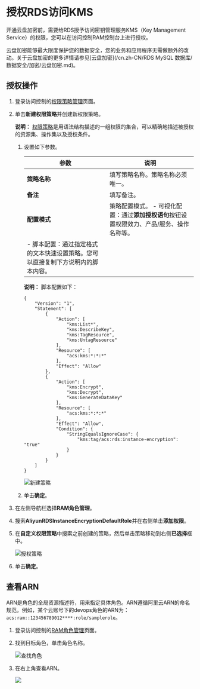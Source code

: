 # 授权RDS访问KMS

开通云盘加密前，需要给RDS授予访问密钥管理服务KMS（Key Management Service）的权限，您可以在访问控制RAM控制台上进行授权。

云盘加密能够最大限度保护您的数据安全，您的业务和应用程序无需做额外的改动。关于云盘加密的更多详情请参见[云盘加密](/cn.zh-CN/RDS MySQL 数据库/数据安全/加密/云盘加密.md)。

## 授权操作

1.  登录访问控制的[权限策略管理](https://ram.console.aliyun.com/policies)页面。

2.  单击**新建权限策略**并创建新权限策略。

    **说明：** [权限策略](https://help.aliyun.com/document_detail/28628.html)是用语法结构描述的一组权限的集合，可以精确地描述被授权的资源集、操作集以及授权条件。

    1.  设置如下参数。

        |参数|说明|
        |--|--|
        |**策略名称**|填写策略名称。策略名称必须唯一。|
        |**备注**|填写备注。|
        |**配置模式**|策略配置模式。         -   可视化配置：通过**添加授权语句**按钮设置权限效力、产品/服务、操作名称等。
        -   脚本配置：通过指定格式的文本快速设置策略。您可以直接复制下方说明内的脚本内容。 |

        **说明：** 脚本配置如下：

        ```
        {
            "Version": "1",
            "Statement": [
                {
                    "Action": [
                        "kms:List*",
                        "kms:DescribeKey",
                        "kms:TagResource",
                        "kms:UntagResource"
                    ],
                    "Resource": [
                        "acs:kms:*:*:*"
                    ],
                    "Effect": "Allow"
                },
                {
                    "Action": [
                        "kms:Encrypt",
                        "kms:Decrypt",
                        "kms:GenerateDataKey"
                    ],
                    "Resource": [
                        "acs:kms:*:*:*"
                    ],
                    "Effect": "Allow",
                    "Condition": {
                        "StringEqualsIgnoreCase": {
                            "kms:tag/acs:rds:instance-encryption": "true"
                        }
                    }
                }
            ]
        }
        ```

        ![新建策略](https://static-aliyun-doc.oss-cn-hangzhou.aliyuncs.com/assets/img/zh-CN/6323729951/p66333.png)

    2.  单击**确定**。

3.  在左侧导航栏选择**RAM角色管理**。

4.  搜索**AliyunRDSInstanceEncryptionDefaultRole**并在右侧单击**添加权限**。

5.  在**自定义权限策略**中搜索之前创建的策略，然后单击策略移动到右侧**已选择**框中。

    ![授权策略](https://static-aliyun-doc.oss-cn-hangzhou.aliyuncs.com/assets/img/zh-CN/6510443061/p66341.png)

6.  单击**确定**。


## 查看ARN

ARN是角色的全局资源描述符，用来指定具体角色。ARN遵循阿里云ARN的命名规范。例如，某个云账号下的devops角色的ARN为：`acs:ram::123456789012****:role/samplerole`。

1.  登录访问控制的[RAM角色管理](https://ram.console.aliyun.com/roles)页面。

2.  找到目标角色，单击角色名称。

    ![查找角色](https://static-aliyun-doc.oss-cn-hangzhou.aliyuncs.com/assets/img/zh-CN/6323729951/p66344.png)

3.  在右上角查看ARN。

    ![](https://static-aliyun-doc.oss-cn-hangzhou.aliyuncs.com/assets/img/zh-CN/6323729951/p66346.png)


